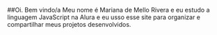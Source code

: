 ##Oi. Bem vindo/a
Meu nome é Mariana de Mello Rivera e eu estudo a linguagem JavaScript na Alura e eu usso esse site para organizar e compartilhar meus projetos desenvolvidos.
